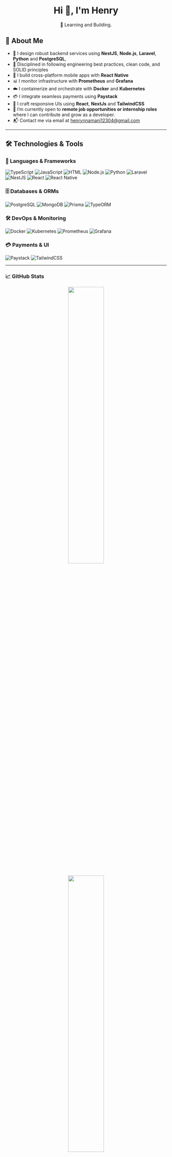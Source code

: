 <h1 align="center">Hi 👋, I'm Henry</h1>
<div align="center">
  🚀 Learning and Building.
</div>

## 🧠 About Me

- 🔧 I design robust backend services using **NestJS**, **Node.js**, **Laravel**, **Python** and **PostgreSQL**, 
- 🧠 Disciplined in following engineering best practices, clean code, and SOLID principles
- 📱 I build cross-platform mobile apps with **React Native**
- 📊 I monitor infrastructure with **Prometheus** and **Grafana**
- ☁️ I containerize and orchestrate with **Docker** and **Kubernetes**
- 💳 I integrate seamless payments using **Paystack**
- 🎨 I craft responsive UIs using **React**, **NextJs** and **TailwindCSS**
- 💼 I’m currently open to **remote job opportunities or internship roles** where I can contribute and grow as a developer.
- 📬 Contact me via email at henrynnamani12304@gmail.com
  
---

## 🛠️ Technologies & Tools

### 🚀 Languages & Frameworks

![TypeScript](https://img.shields.io/badge/-TypeScript-3178C6?style=for-the-badge&logo=typescript&logoColor=white)
![JavaScript](https://img.shields.io/badge/-JavaScript-F7DF1E?style=for-the-badge&logo=javascript&logoColor=black)
![HTML](https://img.shields.io/badge/-HTML5-E34F26?style=for-the-badge&logo=html5&logoColor=white)
![Node.js](https://img.shields.io/badge/-Node.js-339933?style=for-the-badge&logo=node.js&logoColor=white)
![Python](https://img.shields.io/badge/-Python-3776AB?style=for-the-badge&logo=python&logoColor=white)
![Laravel](https://img.shields.io/badge/-Laravel-FF2D20?style=for-the-badge&logo=laravel&logoColor=white)
![NestJS](https://img.shields.io/badge/-NestJS-E0234E?style=for-the-badge&logo=nestjs&logoColor=white)
![React](https://img.shields.io/badge/-React-61DAFB?style=for-the-badge&logo=react&logoColor=black)
![React Native](https://img.shields.io/badge/-React_Native-20232A?style=for-the-badge&logo=react&logoColor=61DAFB)

### 🗄️ Databases & ORMs

![PostgreSQL](https://img.shields.io/badge/-PostgreSQL-4169E1?style=for-the-badge&logo=postgresql&logoColor=white)
![MongoDB](https://img.shields.io/badge/-MongoDB-47A248?style=for-the-badge&logo=mongodb&logoColor=white)
![Prisma](https://img.shields.io/badge/-Prisma-2D3748?style=for-the-badge&logo=prisma&logoColor=white)
![TypeORM](https://img.shields.io/badge/-TypeORM-FFA500?style=for-the-badge)

### 🛠 DevOps & Monitoring

![Docker](https://img.shields.io/badge/-Docker-2496ED?style=for-the-badge&logo=docker&logoColor=white)
![Kubernetes](https://img.shields.io/badge/-Kubernetes-326CE5?style=for-the-badge&logo=kubernetes&logoColor=white)
![Prometheus](https://img.shields.io/badge/-Prometheus-E6522C?style=for-the-badge&logo=prometheus&logoColor=white)
![Grafana](https://img.shields.io/badge/-Grafana-F46800?style=for-the-badge&logo=grafana&logoColor=white)

### 💳 Payments & UI

![Paystack](https://img.shields.io/badge/-Paystack-081765?style=for-the-badge&logo=paystack&logoColor=white)
![TailwindCSS](https://img.shields.io/badge/-TailwindCSS-38B2AC?style=for-the-badge&logo=tailwind-css&logoColor=white)

---

### 📈 GitHub Stats

<p align="center">
  <img src="https://github-readme-stats.vercel.app/api?username=henrynnamani&show_icons=true&theme=tokyonight" width="47%" />
  <br />
  <img src="https://github-readme-streak-stats.herokuapp.com/?user=henrynnamani&theme=tokyonight" width="47%" />
</p>

---

### 📫 Connect with Me

<p align="left">
  <a href="https://twitter.com/asahelcode" target="_blank"><img src="https://img.shields.io/badge/Twitter-1DA1F2?style=for-the-badge&logo=twitter&logoColor=white" /></a>
  <a href="mailto:henrynnamani12304@gmail.com"><img src="https://img.shields.io/badge/Gmail-D14836?style=for-the-badge&logo=gmail&logoColor=white" /></a>
</p>

---

⚡ _“Code with purpose. Monitor with clarity. Ship with confidence.”_

